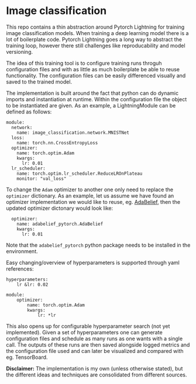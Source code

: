 # Image classification

This repo contains a thin abstraction around Pytorch Lightning for training
image classification models. When training a deep learning model there is a lot
of boilerplate code. Pytorch Lightning goes a long way to abstract the training
loop, however there still challenges like reproducability and model versioning.

The idea of this training tool is to configure training runs throguh
configuration files and with as little as much boilerplate be able to reuse
functionality. The configuration files can be easily differenced visually and
saved to the trained model.

The implementation is built around the fact that python can do dynamic imports
and instantiation at runtime. Within the configuration file the object to be
instantiated are given. As an example, a LightningModule can be defined as follows:

```
module:
  network:
    name: image_classification.network.MNISTNet
  loss:
    name: torch.nn.CrossEntropyLoss
  optimizer:
    name: torch.optim.Adam
    kwargs:
      lr: 0.01
  lr_scheduler:
    name: torch.optim.lr_scheduler.ReduceLROnPlateau
    monitor: "val_loss"
```

To change the `Adam` optimizer to another one only need to replace the
`optimizer` dictionary. As an example, let us assume we have found an optimizer
implementation we would like to reuse, eg.
[AdaBelief](https://github.com/juntang-zhuang/Adabelief-Optimizer), then the
updated optimizer dictonary would look like:

```
  optimizer:
    name: adabelief_pytorch.AdaBelief
    kwargs:
      lr: 0.01
```

Note that the `adabelief_pytorch` python package needs to be installed in the
environment.

Easy changing/overview of hyperparameters is supported through yaml references:

```
hyperparameters:
    lr &lr: 0.02

module:
    optimizer:
        name: torch.optim.Adam
        kwargs:
            lr: *lr
```

This also opens up for configurable hyperparameter search (not yet implemented).
Given a set of hyperparameters one can generate configuration files and schedule
as many runs as one wants with a single call. The outputs of these runs are
then saved alongside logged metrics and the configuration file used and can
later be visualized and compared with eg. TensorBoard.

**Disclaimer:** The implementation is my own (unless otherwise stated), but the
different ideas and techniques are consolidated from different sources.
